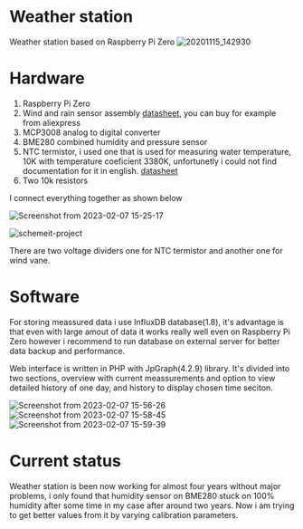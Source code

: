 # Weather station
Weather station based on Raspberry Pi Zero
![20201115_142930](https://user-images.githubusercontent.com/26491801/217270195-4b792de5-d806-42df-a673-339b69042fa5.jpg)

# Hardware 
1. Raspberry Pi Zero
2. Wind and rain sensor assembly [datasheet](https://www.argentdata.com/files/80422_datasheet.pdf), you can buy for example from aliexpress 
3. MCP3008 analog to digital converter 
4. BME280 combined humidity and pressure sensor
5. NTC termistor, i used one that is used for measuring water temperature, 10K with temperature coeficient 3380K,
unfortunetly i could not find documentation for it in english. [datasheet](https://dratek.cz/docs/produkty/0/115/1488979094.pdf)
6. Two 10k resistors

I connect everything together as shown below

![Screenshot from 2023-02-07 15-25-17](https://user-images.githubusercontent.com/26491801/217271648-df82b3f4-ca0e-4f2a-9514-2844f81b2608.png)

![schemeit-project](https://user-images.githubusercontent.com/26491801/217270361-e28a7f99-0c94-4ef4-b899-fc54d5145316.png)

There are two voltage dividers one for NTC termistor and another one for wind vane. 

# Software 
For storing meassured data i use InfluxDB database(1.8), it's advantage is that even with large amout of data it works really well even on Raspberry Pi Zero however i recommend to run database on external server for better data backup 
and performance.

Web interface is written in PHP with JpGraph(4.2.9) library. It's divided into two sections, overview with current
meassurements and option to view detailed history of one day, and history to display chosen time seciton.

![Screenshot from 2023-02-07 15-56-26](https://user-images.githubusercontent.com/26491801/217281193-8a8fd8f4-a827-4d37-bef2-bb8c46bcc29a.png)
![Screenshot from 2023-02-07 15-58-45](https://user-images.githubusercontent.com/26491801/217281212-51391736-d528-4af4-8cb8-ebe135ef9e6b.png)
![Screenshot from 2023-02-07 15-59-39](https://user-images.githubusercontent.com/26491801/217281232-8099fe81-f7c6-4719-88ed-12092a8c7585.png)

# Current status
Weather station is been now working for almost four years without major problems, i only found that humidity sensor on 
BME280 stuck on 100% humidity after some time in my case after around two years. Now i am trying to get better values
from it by varying calibration parameters. 
